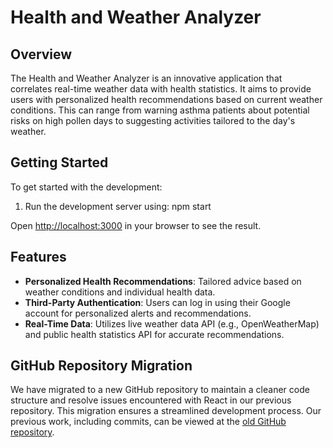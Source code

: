 # Health and Weather Analyzer

## Overview

The Health and Weather Analyzer is an innovative application that correlates real-time weather data with health statistics. It aims to provide users with personalized health recommendations based on current weather conditions. This can range from warning asthma patients about potential risks on high pollen days to suggesting activities tailored to the day's weather.

## Getting Started

To get started with the development:

1. Run the development server using: 
    npm start

Open [http://localhost:3000](http://localhost:3000) in your browser to see the result.

## Features

- **Personalized Health Recommendations**: Tailored advice based on weather conditions and individual health data.
- **Third-Party Authentication**: Users can log in using their Google account for personalized alerts and recommendations.
- **Real-Time Data**: Utilizes live weather data API (e.g., OpenWeatherMap) and public health statistics API for accurate recommendations.

## GitHub Repository Migration

We have migrated to a new GitHub repository to maintain a cleaner code structure and resolve issues encountered with React in our previous repository. This migration ensures a streamlined development process. Our previous work, including commits, can be viewed at the [old GitHub repository](https://github.com/Jzhang011127/cs411-group-23/).

